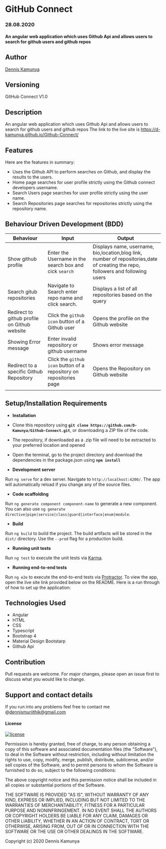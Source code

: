 # GitHub Connect
### 28.08.2020
####  An angular web application which uses Github Api and allows users to search for github users and github repos
<!-- ![alt text](src/assets/scs/app1.png)

![alt text](src/assets/scs/app3.png)

![alt text](src/assets/scs/app2.png) -->
## Author
[Dennis Kamunya](https://github.com/D-Kamunya)

## Versioning
GitHub Connect V1.0

## Description
An angular web application which uses Github Api and allows users to search for github users and github repos
The link to the live site is https://d-kamunya.github.io/Github-Connect/
## Features
Here are the features in summary:
* Uses the Github API to perform searches on Github, and display the results to the users.
* Home page searches for user profile strictly using the Github connect developers username.
* Search Users page searches for user profile strictly using the user name.
* Search Repositories page searches for repositories strictly using the repository name.


## Behaviour Driven Development (BDD)

| Behaviour | Input | Output |
| --------- | ------| ------ |
|Show github profile|Enter the Username in the search box and cick `search`|Displays name, username, bio,location,blog link, number of repositories,date of creating the repo, followers and following users|
|Search gitub repositories | Navigate to Search enter repo name and click search.|Displays a list of all repositories based on the query|
|Redirect to github profile on Github website | Click the `github icon` button of a Github user | Opens the profile on the Github website|
|Showing Error message | Enter invalid repository or github username | Shows error message|
|Redirect to a specific Github Repository | Click the `github icon` button of a repository on repositories page | Opens the Repository on Github website |
                   |
                   

## Setup/Installation Requirements
* **Installation**

* Clone this repository using **`git clone https://github.com/D-Kamunya/Github-Connect.git`**, or downloading a ZIP file of the code.
* The repository, if downloaded as a .zip file will need to be extracted to your preferred location and opened
* Open the terminal, go to the project directory and download the dependencies in the package.json using **`npm install`**

* **Development server**

Run `ng serve` for a dev server. Navigate to `http://localhost:4200/`. The app will automatically reload if you change any of the source files.

* **Code scaffolding**

Run `ng generate component component-name` to generate a new component. You can also use `ng generate directive|pipe|service|class|guard|interface|enum|module`.

* **Build**

Run `ng build` to build the project. The build artifacts will be stored in the `dist/` directory. Use the `--prod` flag for a production build.

* **Running unit tests**

Run `ng test` to execute the unit tests via [Karma](https://karma-runner.github.io).

* **Running end-to-end tests**

Run `ng e2e` to execute the end-to-end tests via [Protractor](http://www.protractortest.org/).
To view the app, open the live site link provided below on the README.
Here is a run through of how to set up the application:

## Technologies Used
* Angular
* HTML  
* CSS
* Typescript
* Bootstrap 4
* Material Design Bootstarp
* Github Api

## Contribution
Pull requests are welcome. For major changes, please open an issue first to discuss what you would like to change.
## Support and contact details
If you run into any problems feel free to contact me @dennismuriithik@gmail.com
#### License
[![license](https://img.shields.io/github/license/DAVFoundation/captain-n3m0.svg?style=flat-square)](https://github.com/DAVFoundation/captain-n3m0/blob/master/LICENSE)

Permission is hereby granted, free of charge, to any person obtaining a copy of this software and associated documentation files (the "Software"), to deal in the Software without restriction, including without limitation the rights to use, copy, modify, merge, publish, distribute, sublicense, and/or sell copies of the Software, and to permit persons to whom the Software is furnished to do so, subject to the following conditions:

The above copyright notice and this permission notice shall be included in all copies or substantial portions of the Software.

THE SOFTWARE IS PROVIDED "AS IS", WITHOUT WARRANTY OF ANY KIND, EXPRESS OR IMPLIED, INCLUDING BUT NOT LIMITED TO THE WARRANTIES OF MERCHANTABILITY, FITNESS FOR A PARTICULAR PURPOSE AND NONINFRINGEMENT. IN NO EVENT SHALL THE AUTHORS OR COPYRIGHT HOLDERS BE LIABLE FOR ANY CLAIM, DAMAGES OR OTHER LIABILITY, WHETHER IN AN ACTION OF CONTRACT, TORT OR OTHERWISE, ARISING FROM, OUT OF OR IN CONNECTION WITH THE SOFTWARE OR THE USE OR OTHER DEALINGS IN THE SOFTWARE.

Copyright (c) 2020 Dennis Kamunya

